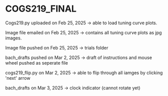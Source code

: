 # COGS219_FINAL

Cogs219.py uploaded on Feb 25, 2025 -> able to load tuning curve plots. 


Image file emailed on Feb 25, 2025 -> contains all tuning curve plots as jpg images. 

Image file pushed on Feb 25, 2025 -> trials folder 

bach_drafts pushed on Mar 2, 2025 -> draft of instructions and mouse wheel pushed as seperate file

cogs219_flip.py on Mar 2, 2025 -> able to flip through all iamges by clicking 'next' arrow

bach_drafts on Mar 3, 2025 -> clock indicator (cannot rotate yet)
